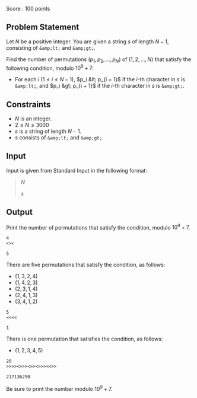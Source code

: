 Score : $100$ points

## Problem Statement

Let $N$ be a positive integer.
You are given a string $s$ of length $N - 1$, consisting of `&amp;lt;` and `&amp;gt;`.

Find the number of permutations $(p_1, p_2, \ldots, p_N)$ of $(1, 2, \ldots, N)$ that satisfy the following condition, modulo $10^9 + 7$:

- For each $i$ ($1 \leq i \leq N - 1$), $p_i &lt; p_{i + 1}$ if the $i$-th character in $s$ is `&amp;lt;`, and $p_i &gt; p_{i + 1}$ if the $i$-th character in $s$ is `&amp;gt;`.

## Constraints

- $N$ is an integer.
- $2 \leq N \leq 3000$
- $s$ is a string of length $N - 1$.
- $s$ consists of `&amp;lt;` and `&amp;gt;`.

## Input

Input is given from Standard Input in the following format:

> $N$
> 
> $s$

## Output

Print the number of permutations that satisfy the condition, modulo $10^9 + 7$.

```input1
4
<><
```

```output1
5
```

There are five permutations that satisfy the condition, as follows:

- $(1, 3, 2, 4)$
- $(1, 4, 2, 3)$
- $(2, 3, 1, 4)$
- $(2, 4, 1, 3)$
- $(3, 4, 1, 2)$

```input2
5
<<<<
```

```output2
1
```

There is one permutation that satisfies the condition, as follows:

- $(1, 2, 3, 4, 5)$

```input3
20
>>>><>>><>><>>><<>>
```

```output3
217136290
```

Be sure to print the number modulo $10^9 + 7$.